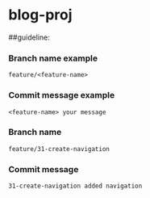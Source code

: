 # blog-proj

##guideline:

### Branch name example
    feature/<feature-name>


### Commit message example
    <feature-name> your message



### Branch name
    feature/31-create-navigation

### Commit message
    31-create-navigation added navigation